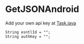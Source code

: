 # GetJSONAndroid

Add your own api key at [Task.java](https://github.com/PJunhyuk/GetJSONAndroid/blob/master/app/src/main/java/com/parkjunhyuk/getjsonandroid/Task.java)

```
String esntlId = "";
String authKey = "";
```

